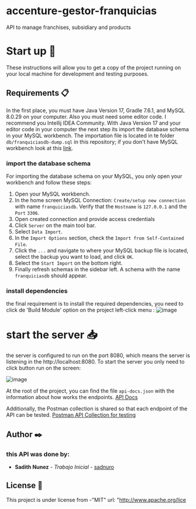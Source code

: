 # accenture-gestor-franquicias
API to manage franchises, subsidiary and products

# Start up 🚀
These instructions will allow you to get a copy of the project running on your local machine for development and testing purposes.

## Requirements  📋
In the first place,  you must have Java Version 17, Gradle 7.6.1, and MySQL 8.0.29 on your computer. 
Also you must need some editor code. I recommend you Intellij IDEA Community.
With Java Version 17 and your editor code in your computer the next step its import the database schema in your MySQL workbench. The importation file is located in te folder `db/franquiciasdb-dump.sql` in this repository; if you don't have MySQL workbench look at this [link](https://dev.mysql.com/downloads/file/?id=506568).

### import the database schema 
For importing the database schema on your MySQL, you only open your workbench and follow these steps:

 1. Open your MySQL workbench. 
 2. In the home screen MySQL Connection: `Create/setup new connection` with name `franquiciasdb`. Verify that the `Hostname` is `127.0.0.1` and the `Port` `3306`.
 3. Open created connection and provide access credentials
 4. Click `Server` on the main tool bar.
 5. Select  `Data Import`.
 6. In the `Import Options` section, check the `Import from Self-Contained File`.
 7. Click the  `...`  and navigate to where your MySQL backup file is located, select the backup you want to load, and click  `OK`.
 8. Select the `Start Import`  on the bottom right.
 9. Finally refresh schemas in the sidebar left. A schema with the name `franquiciasdb` should appear.

### install dependencies
the final requirement is to install the required dependencies, you need to click de 'Build Module' option on the project left-click menu :
![image](https://github.com/user-attachments/assets/deb4afc2-19c0-41d0-b67a-4d8dcd36380b)

# start the server :inbox_tray: 

the server is configured to run on the port 8080, which means the server is listening in the http://localhost:8080.
To start the server you only need to click button run on the screen:

![image](https://github.com/user-attachments/assets/54d0fae5-4dad-4d41-a281-fd0d64688c2a)

At the root of the project, you can find the file `api-docs.json` with the information about how works the endpoints.
[API Docs](https://app.swaggerhub.com/apis-docs/sadithnunez/Gestor-Franquicias/1.0.0-oas3.1)

Additionally, the Postman collection is shared so that each endpoint of the API can be tested. [Postman API Collection for testing](https://app.getpostman.com/join-team?invite_code=11d538e579485bb7cd012457cdced7b21ccf1b2cc8af6fd1dc3f116f124d9be2&target_code=4faeced62f93789a3f28521430d874de)



## Author  ✒️

### this  API was done by:
-   **Sadith Nunez**  -  _Trabajo Inicial_ -  [sadnuro](https://github.com/Sadnuro)

## License  📄

This project is under license from  -"MIT"
url: "http://www.apache.org/lice


